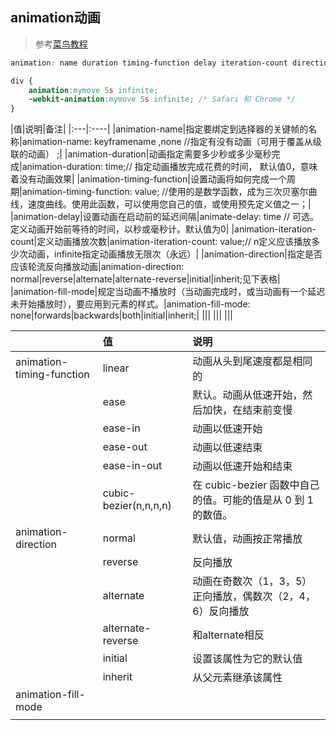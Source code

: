 ## animation动画

> 参考[菜鸟教程](https://www.runoob.com/cssref/css3-pr-animation.html)

```css
animation: name duration timing-function delay iteration-count direction fill-mode play-state;

div {
    animation:mymove 5s infinite;
    -webkit-animation:mymove 5s infinite; /* Safari 和 Chrome */
}
```

|值|说明|备注|
|:---|:----|
|animation-name|指定要绑定到选择器的关键帧的名称|animation-name: keyframename ,none //指定有没有动画（可用于覆盖从级联的动画） ;|
|animation-duration|动画指定需要多少秒或多少毫秒完成|animation-duration: time;// 指定动画播放完成花费的时间， 默认值0，意味着没有动画效果|
|animation-timing-function|设置动画将如何完成一个周期|animation-timing-function: value; //使用的是数学函数，成为三次贝塞尔曲线，速度曲线。使用此函数，可以使用您自己的值，或使用预先定义值之一；|
|animation-delay|设置动画在启动前的延迟间隔|animate-delay: time	// 可选。定义动画开始前等待的时间，以秒或毫秒计。默认值为0|
|animation-iteration-count|定义动画播放次数|animation-iteration-count: value;// n定义应该播放多少次动画，infinite指定动画播放无限次（永远）|
|animation-direction|指定是否应该轮流反向播放动画|animation-direction: normal|reverse|alternate|alternate-reverse|initial|inherit;见下表格|
|animation-fill-mode|规定当动画不播放时（当动画完成时，或当动画有一个延迟未开始播放时），要应用到元素的样式。|animation-fill-mode: none|forwards|backwards|both|initial|inherit;|
|||
|||
|||

||值|说明|
|:--|:--|:--|
|animation-timing-function|linear|动画从头到尾速度都是相同的|
||ease|默认。动画从低速开始，然后加快，在结束前变慢|
||ease-in|动画以低速开始|
||ease-out|动画以低速结束|
||ease-in-out|动画以低速开始和结束|
||cubic-bezier(n,n,n,n)|在 cubic-bezier 函数中自己的值。可能的值是从 0 到 1 的数值。|
|animation-direction|normal|默认值，动画按正常播放|
||reverse|反向播放|
||alternate|动画在奇数次（1，3，5）正向播放，偶数次（2，4，6）反向播放|
||alternate-reverse|和alternate相反|
||initial|设置该属性为它的默认值|
||inherit|从父元素继承该属性|
|animation-fill-mode|||
||||





































